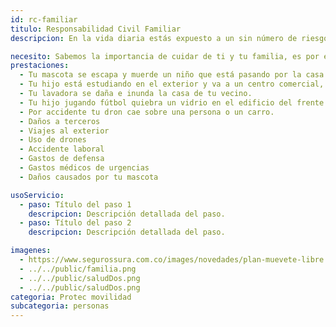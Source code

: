 ```yaml
---
id: rc-familiar
titulo: Responsabilidad Civil Familiar
descripcion: En la vida diaria estás expuesto a un sin número de riesgos que no pu​edes evitar, si en alguno de ellos tú o tu familia ocasionan daños a terceras personas, puedes ver afectado tu patrimonio y tranquilidad, pues es necesario indemnizar a la persona involucrada, ya sea por un daño físico o moral, a una propiedad u objeto.​ ​El Seguro de Responsabilidad Civil Familiar de SURA, fue creado pensando en ti y en tu familia, para protegerte en situaciones cotidianas y ofrecerte un r​espaldo de defensa judicial y gastos médicos de urgencia para situaciones en las que más lo necesites.

necesito: Sabemos la importancia de cuidar de ti y tu familia, es por ello que, te brindamos las mejores opciones que te permitirán disfrutar de los momentos más especiales de tu vida con tranquilidad.
prestaciones: 
  - Tu mascota se escapa y muerde un niño que está pasando por la casa. 
  - Tu hijo está estudiando en el exterior y va a un centro comercial, por accidente tropieza con una estantería y daña los productos. 
  - Tu lavadora se daña e inunda la casa de tu vecino. 
  - Tu hijo jugando fútbol quiebra un vidrio en el edificio del frente. 
  - Por accidente tu dron cae sobre una persona o un carro. ​​​
  - Daños a terceros
  - Viajes al exterior
  - Uso de drones
  - Accidente laboral
  - Gastos de defensa
  - Gastos médicos de urgencias 
  - Daños causados por tu ma​scota

usoServicio:
  - paso: Título del paso 1
    descripcion: Descripción detallada del paso.
  - paso: Título del paso 2
    descripcion: Descripción detallada del paso.

imagenes:
  - https://www.segurossura.com.co/images/novedades/plan-muevete-libre.png
  - ../../public/familia.png
  - ../../public/saludDos.png
  - ../../public/saludDos.png
categoria: Protec movilidad
subcategoria: personas
---
```

